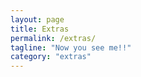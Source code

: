 ```yaml
---
layout: page
title: Extras
permalink: /extras/
tagline: "Now you see me!!"
category: "extras"
---
```



